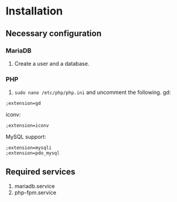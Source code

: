 # Installation
## Necessary configuration
### MariaDB
1. Create a user and a database.

### PHP
1. `sudo nano /etc/php/php.ini` and uncomment the following.
gd:
```
;extension=gd
```

iconv:
```
;extension=iconv
```

MySQL support:
```
;extension=mysqli
;extension=pdo_mysql
```

## Required services
1. mariadb.service
2. php-fpm.service
